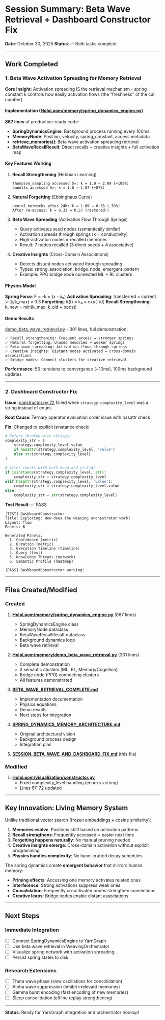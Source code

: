 # Session Summary: Beta Wave Retrieval + Dashboard Constructor Fix

**Date**: October 30, 2025
**Status**: ✅ Both tasks complete

---

## Work Completed

### 1. Beta Wave Activation Spreading for Memory Retrieval

**Core Insight**: Activation spreading IS the retrieval mechanism - spring constant k controls how easily activation flows (the "freshness" of the call number).

#### Implementation ([HoloLoom/memory/spring_dynamics_engine.py](HoloLoom/memory/spring_dynamics_engine.py))

**867 lines** of production-ready code:

- **SpringDynamicsEngine**: Background process running every 100ms
- **MemoryNode**: Position, velocity, spring_constant, access metadata
- **retrieve_memories()**: Beta wave activation spreading retrieval
- **BetaWaveRecallResult**: Direct recalls + creative insights + full activation map

#### Key Features Working

1. **Recall Strengthening** (Hebbian Learning)
   ```
   thompson_sampling accessed 5×: k = 1.0 → 2.09 (+109%)
   bandits accessed 5×: k = 1.0 → 1.87 (+87%)
   ```

2. **Natural Forgetting** (Ebbinghaus Curve)
   ```
   neural_networks after 24h: k = 1.09 → 0.33 (-70%)
   After re-access: k = 0.33 → 0.57 (restored!)
   ```

3. **Beta Wave Spreading** (Activation Flow Through Springs)
   - Query activates seed nodes (semantically similar)
   - Activation spreads through springs (k = conductivity)
   - High-activation nodes = recalled memories
   - Result: 7 nodes recalled (3 direct seeds + 4 associative)

4. **Creative Insights** (Cross-Domain Associations)
   - Detects distant nodes activated through spreading
   - Types: strong_association, bridge_node, emergent_pattern
   - Example: PPO bridge node connected ML + RL clusters

#### Physics Model

**Spring Force**: F = -k × (x - x₀)
**Activation Spreading**: transferred = current × (k/k_max) × 0.3
**Forgetting**: k(t) = k₀ × exp(-λt)
**Recall Strengthening**: k_new = min(k_max, k_old + boost)

#### Demo Results

[demo_beta_wave_retrieval.py](HoloLoom/memory/demo_beta_wave_retrieval.py) - 301 lines, full demonstration:

```
✅ Recall strengthening: Frequent access → stronger springs
✅ Natural forgetting: Unused memories → weaker springs
✅ Beta wave spreading: Activation flows through springs
✅ Creative insights: Distant nodes activated = cross-domain associations
✅ Bridge nodes: Connect clusters for creative retrieval
```

**Performance**: 50 iterations to convergence (~10ms), 100ms background updates

---

### 2. Dashboard Constructor Fix

**Issue**: [constructor.py:72](HoloLoom/visualization/constructor.py#L72) failed when `strategy.complexity_level` was a string instead of enum.

**Root Cause**: Ternary operator evaluation order issue with hasattr check.

**Fix**: Changed to explicit isinstance check:

```python
# Before (broken with strings)
complexity_str = (
    strategy.complexity_level.value
    if hasattr(strategy.complexity_level, 'value')
    else str(strategy.complexity_level)
)

# After (works with both enum and string)
if isinstance(strategy.complexity_level, str):
    complexity_str = strategy.complexity_level
elif hasattr(strategy.complexity_level, 'value'):
    complexity_str = strategy.complexity_level.value
else:
    complexity_str = str(strategy.complexity_level)
```

**Test Result**: ✅ PASS
```
[TEST] DashboardConstructor
Title: Exploring: How does the weaving orchestrator work?
Layout: flow
Panels: 6

Generated Panels:
  1. Confidence (metric)
  2. Duration (metric)
  3. Execution Timeline (timeline)
  4. Query (text)
  5. Knowledge Threads (network)
  6. Semantic Profile (heatmap)

[PASS] DashboardConstructor working!
```

---

## Files Created/Modified

### Created

1. **[HoloLoom/memory/spring_dynamics_engine.py](HoloLoom/memory/spring_dynamics_engine.py)** (867 lines)
   - SpringDynamicsEngine class
   - MemoryNode dataclass
   - BetaWaveRecallResult dataclass
   - Background dynamics loop
   - Beta wave retrieval

2. **[HoloLoom/memory/demo_beta_wave_retrieval.py](HoloLoom/memory/demo_beta_wave_retrieval.py)** (301 lines)
   - Complete demonstration
   - 3 semantic clusters (ML, RL, Memory/Cognition)
   - Bridge node (PPO) connecting clusters
   - All features demonstrated

3. **[BETA_WAVE_RETRIEVAL_COMPLETE.md](BETA_WAVE_RETRIEVAL_COMPLETE.md)**
   - Implementation documentation
   - Physics equations
   - Demo results
   - Next steps for integration

4. **[SPRING_DYNAMICS_MEMORY_ARCHITECTURE.md](SPRING_DYNAMICS_MEMORY_ARCHITECTURE.md)**
   - Original architectural vision
   - Background process design
   - Integration plan

5. **[SESSION_BETA_WAVE_AND_DASHBOARD_FIX.md](SESSION_BETA_WAVE_AND_DASHBOARD_FIX.md)** (this file)

### Modified

1. **[HoloLoom/visualization/constructor.py](HoloLoom/visualization/constructor.py)**
   - Fixed complexity_level handling (enum vs string)
   - Lines 67-72 updated

---

## Key Innovation: Living Memory System

Unlike traditional vector search (frozen embeddings + cosine similarity):

1. **Memories evolve**: Positions shift based on activation patterns
2. **Recall strengthens**: Frequently accessed = easier next time
3. **Forgetting happens naturally**: No manual pruning needed
4. **Creative insights emerge**: Cross-domain activation without explicit programming
5. **Physics handles complexity**: No hand-crafted decay schedules

The spring dynamics create **emergent behavior** that mirrors human memory:

- **Priming effects**: Accessing one memory activates related ones
- **Interference**: Strong activations suppress weak ones
- **Consolidation**: Frequently co-activated nodes strengthen connections
- **Creative leaps**: Bridge nodes enable distant associations

---

## Next Steps

### Immediate Integration

- [ ] Connect SpringDynamicsEngine to YarnGraph
- [ ] Use beta wave retrieval in WeavingOrchestrator
- [ ] Visualize spring network with activation spreading
- [ ] Persist spring states to disk

### Research Extensions

- [ ] Theta wave phase (slow oscillations for consolidation)
- [ ] Alpha wave suppression (inhibit irrelevant memories)
- [ ] Gamma burst encoding (fast encoding of new memories)
- [ ] Sleep consolidation (offline replay strengthening)

---

**Status**: Ready for YarnGraph integration and orchestrator hookup!
